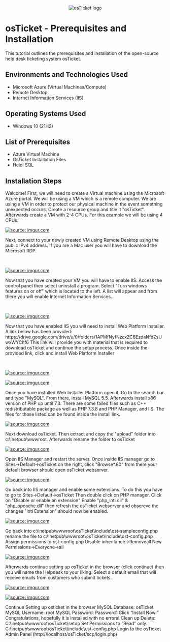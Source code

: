 <p align="center">
<img src="https://i.imgur.com/Clzj7Xs.png" alt="osTicket logo"/>
</p>

<h1>osTicket - Prerequisites and Installation</h1>
This tutorial outlines the prerequisites and installation of the open-source help desk ticketing system osTicket.<br />




<h2>Environments and Technologies Used</h2>

- Microsoft Azure (Virtual Machines/Compute)
- Remote Desktop
- Internet Information Services (IIS)

<h2>Operating Systems Used </h2>

- Windows 10</b> (21H2)

<h2>List of Prerequisites</h2>

- Azure Virtual Machine
- OsTicket Installation Files
- Heidi SQL

<h2>Installation Steps</h2>

Welcome! First, we will need to create a Virtual machine using the Microsoft Azure portal. We will be using a VM which is a remote computer. We are using a VM in order to protect our physical machine in the event something unexpected occurs. Create a resource group and title it "osTicket". Afterwards create a VM with 2-4 CPUs. For this example we will be using 4 CPUs.

<p>
<a href="https://imgur.com/KkTwoEQ"><img src="https://i.imgur.com/KkTwoEQ.jpg" title="source: imgur.com" /></a>
</p>
<p>
Next, connect to your newly created VM using Remote Desktop using the public IPv4 address. If you are a Mac user you will have to download the Microsoft RDP.
</p>
<br />

<p>
<a href="https://imgur.com/Mq939fY"><img src="https://i.imgur.com/Mq939fY.jpg" title="source: imgur.com" /></a>
</p>
<p>
Now that you have created your VM you will have to enable IIS. Access the control panel then select uninstall a program. Select "Turn windows features on or off" which is located to the left. A list will appear and from there you will enable Internet Information Services.
</p>
<br />

<p>
<a href="https://imgur.com/9HTz9T3"><img src="https://i.imgur.com/9HTz9T3.jpg" title="source: imgur.com" /></a>
</p>
<p>
Now that you have enabled IIS you will need to install Web Platform Installer. A link below has been provided: https://drive.google.com/drive/u/0/folders/1APMfNyfNzcxZC6EzdaNfdZsUwxWYChf6 This link will provide you with material that is required to download osTicket and continue the setup process. Once inside the provided link, click and install Web Platform Installer
</p>
<br />

<p>
<a href="https://imgur.com/PDq8gzi"><img src="https://i.imgur.com/PDq8gzi.jpg" title="source: imgur.com" /></a>
</p>
<p>
<a href="https://imgur.com/8jky0rf"><img src="https://i.imgur.com/8jky0rf.jpg" title="source: imgur.com" /></a>
</p>
Once you have installed Web Installer Platform open it. Go to the search bar and type "MySQL". From there, install MySQL 5.5. Afterwards install x86 version of PHP up until 7.3. There are some failed files such as C++ redistributable package as well as PHP 7.3.8 and PHP Manager, and IIS. The files for those listed can be found inside the install link.
<br />

<p>
<a href="https://imgur.com/bo0ga6O"><img src="https://i.imgur.com/bo0ga6O.png" title="source: imgur.com" /></a>
</p>
Next download osTicket. Then extract and copy the "upload" folder into c:\inetpub\wwwroot. Afterwards rename the folder to osTicket
<br />

<p>
<a href="https://imgur.com/1CZSW4x"><img src="https://i.imgur.com/1CZSW4x.jpg" title="source: imgur.com" /></a>
</p>
Open IIS Manager and restart the server. Once inside IIS manager go to Sites->Default->osTicket on the right, click "Browse*.80" from there your default browser should open osTicket webserver.
<br />

<p>
<a href="https://imgur.com/AgU0mWb"><img src="https://i.imgur.com/AgU0mWb.jpg" title="source: imgur.com" /></a>
</p>
Go back into IIS manager and enable some extensions. To do this you have to go to Sites->Default->osTicket Then double click on PHP manager. Click on "Disable or enable an extension" Enable "php_intl.dll" & "php_opcache.dll" then refresh the osTicket webserver and obsereve the changes "Intl Extension" should now be enabled.
<br />

<p>
<a href="https://imgur.com/reRRVTB"><img src="https://i.imgur.com/reRRVTB.png" title="source: imgur.com" /></a>
</p>
Go back into c:\inetpub\wwwroot\osTicket\include\ost-sampleconfig.php rename the file to c:\inetpub\wwwroot\osTicket\include\ost-config.php Assign permissions to ost-config.php Disable inheritance->Removeall New Permissions->Everyone->all
<br />

<p>
<a href="https://imgur.com/Jy3QuLM"><img src="https://i.imgur.com/Jy3QuLM.png" title="source: imgur.com" /></a>
</p>
Afterwards continue setting up osTicket in the browser (click continue) then you will name the Helpdesk to your liking. Select a default email that will receive emails from customers who submit tickets.
<br />

<p>
<a href="https://imgur.com/MAh3FMh"><img src="https://i.imgur.com/MAh3FMh.jpg" title="source: imgur.com" /></a>
</p>
<p>
<a href="https://imgur.com/IzWLIx8"><img src="https://i.imgur.com/IzWLIx8.jpg" title="source: imgur.com" /></a>
</p>
Continue Setting up osticket in the browser MySQL Database: osTicket MySQL Username: root MySQL Password: Password1 Click “Install Now!” Congratulations, hopefully it is installed with no errors! Clean up Delete: C:\inetpub\wwwroot\osTicket\setup Set Permissions to “Read” only: C:\inetpub\wwwroot\osTicket\include\ost-config.php Login to the osTicket Admin Panel (http://localhost/osTicket/scp/login.php)
<br />
